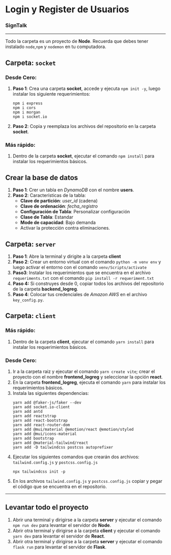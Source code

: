 # Login y Register de Usuarios
### SignTalk

---
Todo la carpeta es un proyecto de **Node**. Recuerda que debes tener instalado `node`,`npm` y `nodemon` en tu computadora.

## Carpeta: `socket`
### Desde Cero:
1. **Paso 1**: Crea una carpeta **socket**, accede y ejecuta `npm init -y`, luego instalar los siguiente requerimientos:
    ```
    npm i express
    npm i cors
    npm i morgan
    npm i socket.io 
    ```
2. **Paso 2**: Copia y reemplaza los archivos del repositorio en la carpeta **socket**.

### Más rápido:
1. Dentro de la carpeta **socket**, ejecutar el comando `npm install` para instalar los requerimientos básicos.


## Crear la base de datos
1. **Paso 1**: Crer un tabla en *DynamoDB* con el nombre **users**.
2. **Paso 2**: Características de la tabla:
    - **Clave de partición**: *user_id* (cadena)
    - **Clave de ordenación**: *fecha_registro*
    - **Configuración de Tabla**: Personalizar configuración
    - **Clase de Tabla**: Estandar
    - **Mode de capacidad**: Bajo demanda
    - Activar la protección contra eliminaciones.

## Carpeta: `server`
1. **Paso 1**: Abre la terminal y dirigite a la carpeta **client**
2. **Paso 2**: Crear un entorno virtual con el comando `python -m venv env` y luego activar el entorno con el comando `venv/Scripts/activate`
3. **Paso3**: Instalar los requerimientos que se encuentra en el archivo `requeriments.txt` con el comando ```pip install -r requeriment.txt```
5. **Paso 4:** Si construyes desde 0, copiar todos los archivos del repositorio de la carpeta **backend_logreg**. 
4. **Paso 4**: Colocar tus credenciales de *Amazon AWS* en el archivo `key_config.py`.





## Carpeta: `client`
### Más rápido:
1. Dentro de la carpeta **client**, ejecutar el comando `yarn install` para instalar los requerimientos básicos.


### Desde Cero:
1. Ir a la carpeta raiz y ejecutar el comando `yarn create vite`; crear el proyecto con el nombre **frontend_logreg** y seleccionar la opción **react**.
2. En la carpeta **frontend_logreg**, ejecuta el comando `yarn` para instalar los requerimientos básicos.
3. Instala las siguientes dependencias:
    ```
   yarn add @faker-js/faker --dev
   yarn add socket.io-client
   yarn add antd
   yarn add reactstrap
   yarn add react-bootstrap
   yarn add react-router-dom
   yarn add @mui/material @emotion/react @emotion/styled
   yarn add @mui/icons-material
   yarn add bootstrap
   yarn add @material-tailwind/react
    yarn add -D tailwindcss postcss autoprefixer
   ```
4. Ejecutar los siguientes comandos que crearán dos archivos: `tailwind.config.js` y `postcss.config.js`
    ```
    npx tailwindcss init -p
    ```
5. En los archivos `tailwind.config.js` y `postcss.config.js` copiar y pegar el código que se encuentra en el repositorio.

---------------------------------------------------------------

## Levantar todo el proyecto
1. Abrir una terminal y dirigirse a la carpeta **server** y ejecutar el comando `npm run dev` para levantar el servidor de **Node**.
2. Abrir otra terminal y dirigirse a la carpeta **client** y ejecutar el comando `yarn dev` para levantar el servidor de **React**.
3. Abrir otra terminal y dirigirse a la carpeta **server** y ejecutar el comando `flask run` para levantar el servidor de **Flask**.
